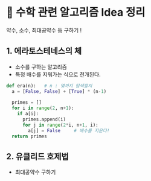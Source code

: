 # 💌 수학 관련 알고리즘 Idea 정리 
약수, 소수, 최대공약수 등 구하기 !     



## 1. 에라토스테네스의 체
- 소수를 구하는 알고리즘 
- 특정 배수를 지워가는 식으로 전개된다. 

```python
def era(n):   # n : 몇까지 탐색할지 
  a = [False, False] + [True] * (n-1)
  
  primes = []
  for i in range(2, n+1):
    if a[i]:
      primes.append(i)
      for j in range(2*i, n+1, i):
        a[j] = False     # 배수를 지운다!
  return primes
```


## 2. 유클리드 호제법 
- 최대공약수 구하기 
